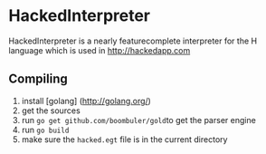 # HackedInterpreter

HackedInterpreter is a nearly featurecomplete interpreter for the H language which is used in http://hackedapp.com

## Compiling
1) install [golang] (http://golang.org/)
2) get the sources 
3) run `go get github.com/boombuler/gold`to get the parser engine
4) run `go build`
5) make sure the `hacked.egt` file is in the current directory
